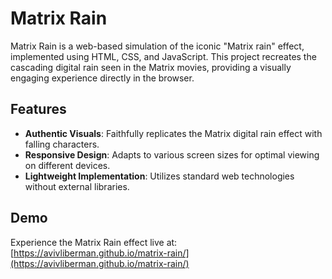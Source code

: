 # Matrix Rain

Matrix Rain is a web-based simulation of the iconic "Matrix rain" effect, implemented using HTML, CSS, and JavaScript. This project recreates the cascading digital rain seen in the Matrix movies, providing a visually engaging experience directly in the browser.

## Features

- **Authentic Visuals**: Faithfully replicates the Matrix digital rain effect with falling characters.
- **Responsive Design**: Adapts to various screen sizes for optimal viewing on different devices.
- **Lightweight Implementation**: Utilizes standard web technologies without external libraries.

## Demo

Experience the Matrix Rain effect live at:  
[https://avivliberman.github.io/matrix-rain/](https://avivliberman.github.io/matrix-rain/)
